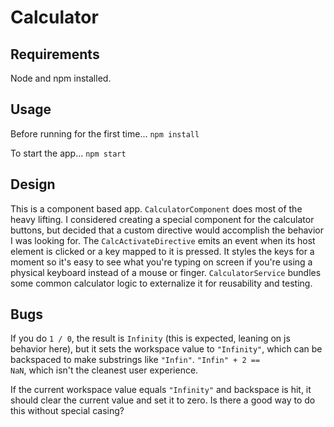 # Calculator

## Requirements
Node and npm installed.

## Usage
Before running for the first time...
<code>npm install</code>

To start the app...
<code>npm start</code>

## Design
This is a component based app. <code>CalculatorComponent</code> does most of the heavy lifting. I considered creating a
special component for the calculator buttons, but decided that a custom directive would accomplish the behavior I was looking
for. The <code>CalcActivateDirective</code> emits an event when its host element is clicked or a key mapped to it is pressed. It
styles the keys for a moment so it's easy to see what you're typing on screen if you're using a physical keyboard instead
of a mouse or finger. <code>CalculatorService</code> bundles some common calculator logic to externalize it for reusability and testing.

## Bugs
If you do <code>1 / 0</code>, the result is <code>Infinity</code> (this is expected, leaning on js behavior here),
but it sets the workspace value to <code>"Infinity"</code>, which can be backspaced to make substrings like <code>"Infin"</code>.
<code>"Infin" + 2 == NaN</code>, which isn't the cleanest user experience.
 
If the current workspace value equals <code>"Infinity"</code> and backspace is hit, it should clear the current value and set it to
zero. Is there a good way to do this without special casing?